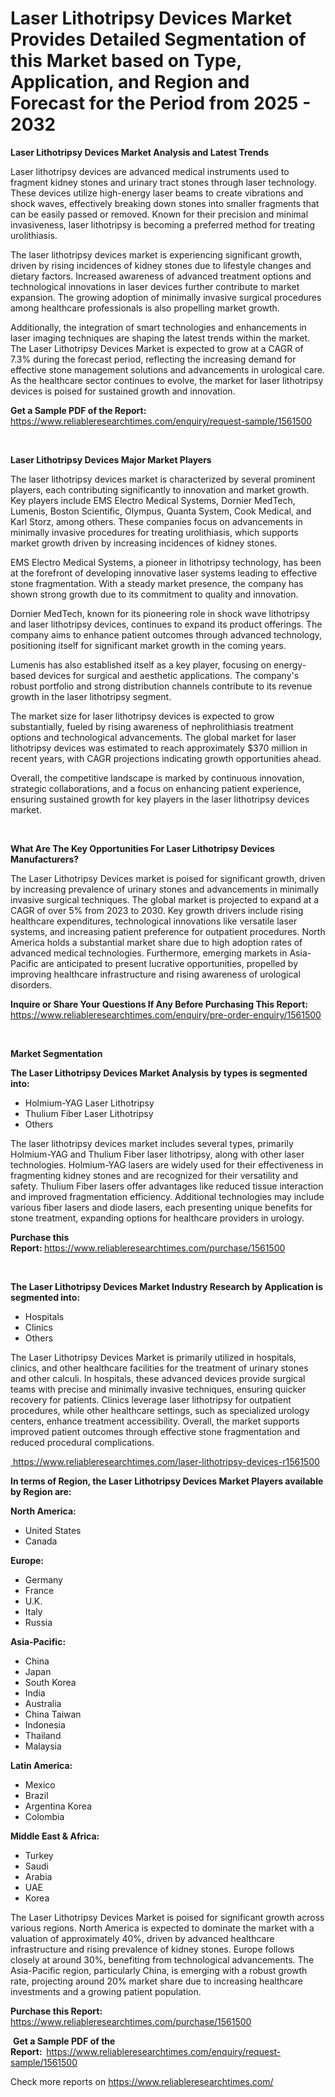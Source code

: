 <p><h1>Laser Lithotripsy Devices Market Provides Detailed Segmentation of this Market based on Type, Application, and Region and Forecast for the Period from 2025 - 2032</h1></p><p><strong>Laser Lithotripsy Devices Market Analysis and Latest Trends</strong></p>
<p><p>Laser lithotripsy devices are advanced medical instruments used to fragment kidney stones and urinary tract stones through laser technology. These devices utilize high-energy laser beams to create vibrations and shock waves, effectively breaking down stones into smaller fragments that can be easily passed or removed. Known for their precision and minimal invasiveness, laser lithotripsy is becoming a preferred method for treating urolithiasis.</p><p>The laser lithotripsy devices market is experiencing significant growth, driven by rising incidences of kidney stones due to lifestyle changes and dietary factors. Increased awareness of advanced treatment options and technological innovations in laser devices further contribute to market expansion. The growing adoption of minimally invasive surgical procedures among healthcare professionals is also propelling market growth.</p><p>Additionally, the integration of smart technologies and enhancements in laser imaging techniques are shaping the latest trends within the market. The Laser Lithotripsy Devices Market is expected to grow at a CAGR of 7.3% during the forecast period, reflecting the increasing demand for effective stone management solutions and advancements in urological care. As the healthcare sector continues to evolve, the market for laser lithotripsy devices is poised for sustained growth and innovation.</p></p>
<p><strong>Get a Sample PDF of the Report:&nbsp;</strong> <a href="https://www.reliableresearchtimes.com/enquiry/request-sample/1561500?utm_campaign=3055&utm_medium=2&utm_source=Github&utm_content=ia&utm_term=04032025&utm_id=laser-lithotripsy-devices">https://www.reliableresearchtimes.com/enquiry/request-sample/1561500</a></p>
<p>&nbsp;</p>
<p><strong>Laser Lithotripsy Devices Major Market Players</strong></p>
<p><p>The laser lithotripsy devices market is characterized by several prominent players, each contributing significantly to innovation and market growth. Key players include EMS Electro Medical Systems, Dornier MedTech, Lumenis, Boston Scientific, Olympus, Quanta System, Cook Medical, and Karl Storz, among others. These companies focus on advancements in minimally invasive procedures for treating urolithiasis, which supports market growth driven by increasing incidences of kidney stones.</p><p>EMS Electro Medical Systems, a pioneer in lithotripsy technology, has been at the forefront of developing innovative laser systems leading to effective stone fragmentation. With a steady market presence, the company has shown strong growth due to its commitment to quality and innovation.</p><p>Dornier MedTech, known for its pioneering role in shock wave lithotripsy and laser lithotripsy devices, continues to expand its product offerings. The company aims to enhance patient outcomes through advanced technology, positioning itself for significant market growth in the coming years.</p><p>Lumenis has also established itself as a key player, focusing on energy-based devices for surgical and aesthetic applications. The company's robust portfolio and strong distribution channels contribute to its revenue growth in the laser lithotripsy segment.</p><p>The market size for laser lithotripsy devices is expected to grow substantially, fueled by rising awareness of nephrolithiasis treatment options and technological advancements. The global market for laser lithotripsy devices was estimated to reach approximately $370 million in recent years, with CAGR projections indicating growth opportunities ahead.</p><p>Overall, the competitive landscape is marked by continuous innovation, strategic collaborations, and a focus on enhancing patient experience, ensuring sustained growth for key players in the laser lithotripsy devices market.</p></p>
<p>&nbsp;</p>
<p><strong>What Are The Key Opportunities For Laser Lithotripsy Devices Manufacturers?</strong></p>
<p><p>The Laser Lithotripsy Devices market is poised for significant growth, driven by increasing prevalence of urinary stones and advancements in minimally invasive surgical techniques. The global market is projected to expand at a CAGR of over 5% from 2023 to 2030. Key growth drivers include rising healthcare expenditures, technological innovations like versatile laser systems, and increasing patient preference for outpatient procedures. North America holds a substantial market share due to high adoption rates of advanced medical technologies. Furthermore, emerging markets in Asia-Pacific are anticipated to present lucrative opportunities, propelled by improving healthcare infrastructure and rising awareness of urological disorders.</p></p>
<p><strong>Inquire or Share Your Questions If Any Before Purchasing This Report:</strong> <a href="https://www.reliableresearchtimes.com/enquiry/pre-order-enquiry/1561500?utm_campaign=3055&utm_medium=2&utm_source=Github&utm_content=ia&utm_term=04032025&utm_id=laser-lithotripsy-devices">https://www.reliableresearchtimes.com/enquiry/pre-order-enquiry/1561500</a></p>
<p>&nbsp;</p>
<p><strong>Market Segmentation</strong></p>
<p><strong>The Laser Lithotripsy Devices Market Analysis by types is segmented into:</strong></p>
<p><ul><li>Holmium-YAG Laser Lithotripsy</li><li>Thulium Fiber Laser Lithotripsy</li><li>Others</li></ul></p>
<p><p>The laser lithotripsy devices market includes several types, primarily Holmium-YAG and Thulium Fiber laser lithotripsy, along with other laser technologies. Holmium-YAG lasers are widely used for their effectiveness in fragmenting kidney stones and are recognized for their versatility and safety. Thulium Fiber lasers offer advantages like reduced tissue interaction and improved fragmentation efficiency. Additional technologies may include various fiber lasers and diode lasers, each presenting unique benefits for stone treatment, expanding options for healthcare providers in urology.</p></p>
<p><strong>Purchase this Report:&nbsp;</strong><a href="https://www.reliableresearchtimes.com/purchase/1561500?utm_campaign=3055&utm_medium=2&utm_source=Github&utm_content=ia&utm_term=04032025&utm_id=laser-lithotripsy-devices">https://www.reliableresearchtimes.com/purchase/1561500</a></p>
<p>&nbsp;</p>
<p><strong>The Laser Lithotripsy Devices Market Industry Research by Application is segmented into:</strong></p>
<p><ul><li>Hospitals</li><li>Clinics</li><li>Others</li></ul></p>
<p><p>The Laser Lithotripsy Devices Market is primarily utilized in hospitals, clinics, and other healthcare facilities for the treatment of urinary stones and other calculi. In hospitals, these advanced devices provide surgical teams with precise and minimally invasive techniques, ensuring quicker recovery for patients. Clinics leverage laser lithotripsy for outpatient procedures, while other healthcare settings, such as specialized urology centers, enhance treatment accessibility. Overall, the market supports improved patient outcomes through effective stone fragmentation and reduced procedural complications.</p></p>
<p><a href="https://www.reliableresearchtimes.com/laser-lithotripsy-devices-r1561500?utm_campaign=3055&utm_medium=2&utm_source=Github&utm_content=ia&utm_term=04032025&utm_id=laser-lithotripsy-devices">&nbsp;https://www.reliableresearchtimes.com/laser-lithotripsy-devices-r1561500</a></p>
<p><strong>In terms of Region, the Laser Lithotripsy Devices Market Players available by Region are:</strong></p>
<p>
    <p> <strong> North America: </strong>
        <ul>
            <li>United States</li>
            <li>Canada</li>
        </ul>
        </p> 
    <p> <strong> Europe: </strong>
        <ul>
            <li>Germany</li>
            <li>France</li>
            <li>U.K.</li>
            <li>Italy</li>
            <li>Russia</li>
        </ul>
        </p> 
    <p> <strong> Asia-Pacific: </strong>
        <ul>
            <li>China</li>
            <li>Japan</li>
            <li>South Korea</li>
            <li>India</li>
            <li>Australia</li>
            <li>China Taiwan</li>
            <li>Indonesia</li>
            <li>Thailand</li>
            <li>Malaysia</li>
        </ul>
        </p> 
    <p> <strong> Latin America: </strong>
        <ul>
            <li>Mexico</li>
            <li>Brazil</li>
            <li>Argentina Korea</li>
            <li>Colombia</li>
        </ul>
        </p> 
    <p> <strong> Middle East & Africa: </strong>
        <ul>
            <li>Turkey</li>
            <li>Saudi</li>
            <li>Arabia</li>
            <li>UAE</li>
            <li>Korea</li>
        </ul>
    </p>
    </p>
<p><p>The Laser Lithotripsy Devices Market is poised for significant growth across various regions. North America is expected to dominate the market with a valuation of approximately 40%, driven by advanced healthcare infrastructure and rising prevalence of kidney stones. Europe follows closely at around 30%, benefiting from technological advancements. The Asia-Pacific region, particularly China, is emerging with a robust growth rate, projecting around 20% market share due to increasing healthcare investments and a growing patient population.</p></p>
<p><strong>Purchase this Report: </strong><a href="https://www.reliableresearchtimes.com/purchase/1561500?utm_campaign=3055&utm_medium=2&utm_source=Github&utm_content=ia&utm_term=04032025&utm_id=laser-lithotripsy-devices">https://www.reliableresearchtimes.com/purchase/1561500</a></p>
<p>&nbsp;<strong>Get a Sample PDF of the Report:&nbsp;&nbsp;</strong><a href="https://www.reliableresearchtimes.com/enquiry/request-sample/1561500?utm_campaign=3055&utm_medium=2&utm_source=Github&utm_content=ia&utm_term=04032025&utm_id=laser-lithotripsy-devices">https://www.reliableresearchtimes.com/enquiry/request-sample/1561500</a></p>
<p><strong></strong></p>
<p>Check more reports on <a href="https://www.reliableresearchtimes.com/?utm_campaign=3055&utm_medium=2&utm_source=Github&utm_content=ia&utm_term=04032025&utm_id=laser-lithotripsy-devices">https://www.reliableresearchtimes.com/</a></p>